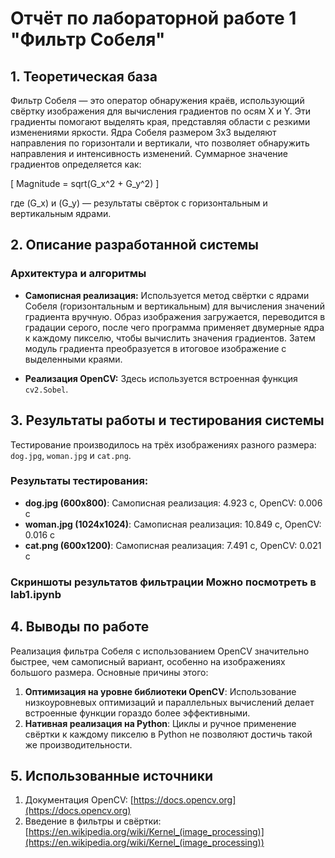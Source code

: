 # Отчёт по лабораторной работе 1 "Фильтр Собеля"

## 1. Теоретическая база

Фильтр Собеля — это оператор обнаружения краёв, использующий свёртку изображения для вычисления градиентов по осям X и Y. Эти градиенты помогают выделять края, представляя области с резкими изменениями яркости. Ядра Собеля размером 3x3 выделяют направления по горизонтали и вертикали, что позволяет обнаружить направления и интенсивность изменений. Суммарное значение градиентов определяется как:

\[
Magnitude = sqrt(G_x^2 + G_y^2)
\]

где \(G_x\) и \(G_y\) — результаты свёрток с горизонтальным и вертикальным ядрами.

## 2. Описание разработанной системы

### Архитектура и алгоритмы

- **Самописная реализация:** Используется метод свёртки с ядрами Собеля (горизонтальным и вертикальным) для вычисления значений градиента вручную. Образ изображения загружается, переводится в градации серого, после чего программа применяет двумерные ядра к каждому пикселю, чтобы вычислить значения градиентов. Затем модуль градиента преобразуется в итоговое изображение с выделенными краями.

- **Реализация OpenCV:** Здесь используется встроенная функция `cv2.Sobel`.

## 3. Результаты работы и тестирования системы

Тестирование производилось на трёх изображениях разного размера: `dog.jpg`, `woman.jpg` и `cat.png`.

### Результаты тестирования:

- **dog.jpg (600x800)**: Самописная реализация: 4.923 с, OpenCV: 0.006 с
- **woman.jpg (1024x1024)**: Самописная реализация: 10.849 с, OpenCV: 0.016 с
- **cat.png (600x1200)**: Самописная реализация: 7.491 с, OpenCV: 0.021 с

### Скриншоты результатов фильтрации Можно посмотреть в lab1.ipynb

## 4. Выводы по работе

Реализация фильтра Собеля с использованием OpenCV значительно быстрее, чем самописный вариант, особенно на изображениях большого размера. Основные причины этого:
1. **Оптимизация на уровне библиотеки OpenCV**: Использование низкоуровневых оптимизаций и параллельных вычислений делает встроенные функции гораздо более эффективными.
2. **Нативная реализация на Python**: Циклы и ручное применение свёртки к каждому пикселю в Python не позволяют достичь такой же производительности.

## 5. Использованные источники


1. Документация OpenCV: [https://docs.opencv.org](https://docs.opencv.org)
2. Введение в фильтры и свёртки: [https://en.wikipedia.org/wiki/Kernel_(image_processing)](https://en.wikipedia.org/wiki/Kernel_(image_processing))
